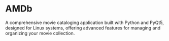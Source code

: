 # AMDb
A comprehensive movie cataloging application built with Python and PyQt5, designed for Linux systems, offering advanced features for managing and organizing your movie collection.
